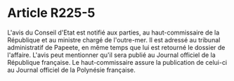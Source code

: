 # Article R225-5

L'avis du Conseil d'Etat est notifié aux parties, au haut-commissaire de la République et au ministre chargé de l'outre-mer. Il est adressé au tribunal administratif de Papeete, en même temps que lui est retourné le dossier de l'affaire. L'avis peut mentionner qu'il sera publié au Journal officiel de la République française. Le haut-commissaire assure la publication de celui-ci au Journal officiel de la Polynésie française.
